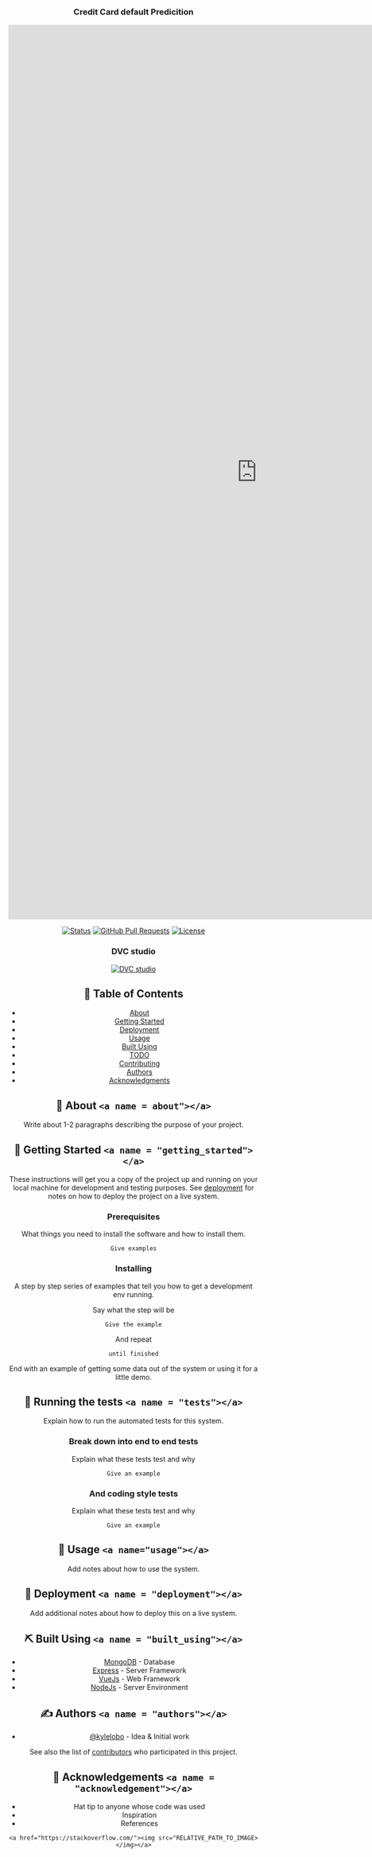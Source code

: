 <h3 align="center">Credit  Card default Predicition </h3>

<iframe
 src="https://pk1308-creditcard.hf.space"
 frameborder="0"
 width="1000"
 height="1800"
></iframe>



<div align="center">

[![Status](https://img.shields.io/badge/status-active-success.svg)]()
[![GitHub Pull Requests](https://img.shields.io/github/issues-pr/kylelobo/The-Documentation-Compendium.svg)](https://github.com/pk1308/creditcard/issues)
[![License](https://img.shields.io/badge/license-MIT-blue.svg)](/LICENSE)

<h3 align="center"> DVC studio  </h3>

[![DVC studio](https://raw.githubusercontent.com/iterative/static/main/img/studio-transparent-github-readme.png)](https://studio.iterative.ai/user/pk1308/projects/creditcard-vq6dx8ewhy)

## 📝 Table of Contents

- [About](#about)
- [Getting Started](#getting_started)
- [Deployment](#deployment)
- [Usage](#usage)
- [Built Using](#built_using)
- [TODO](../TODO.md)
- [Contributing](../CONTRIBUTING.md)
- [Authors](#authors)
- [Acknowledgments](#acknowledgement)

## 🧐 About `<a name = about"></a>`

Write about 1-2 paragraphs describing the purpose of your project.

## 🏁 Getting Started `<a name = "getting_started"></a>`

These instructions will get you a copy of the project up and running on your local machine for development and testing purposes. See [deployment](#deployment) for notes on how to deploy the project on a live system.

### Prerequisites

What things you need to install the software and how to install them.

```
Give examples
```

### Installing

A step by step series of examples that tell you how to get a development env running.

Say what the step will be

```
Give the example
```

And repeat

```
until finished
```

End with an example of getting some data out of the system or using it for a little demo.

## 🔧 Running the tests `<a name = "tests"></a>`

Explain how to run the automated tests for this system.

### Break down into end to end tests

Explain what these tests test and why

```
Give an example
```

### And coding style tests

Explain what these tests test and why

```
Give an example
```

## 🎈 Usage `<a name="usage"></a>`

Add notes about how to use the system.

## 🚀 Deployment `<a name = "deployment"></a>`

Add additional notes about how to deploy this on a live system.

## ⛏️ Built Using `<a name = "built_using"></a>`

- [MongoDB](https://www.mongodb.com/) - Database
- [Express](https://expressjs.com/) - Server Framework
- [VueJs](https://vuejs.org/) - Web Framework
- [NodeJs](https://nodejs.org/en/) - Server Environment

## ✍️ Authors `<a name = "authors"></a>`

- [@kylelobo](https://github.com/kylelobo) - Idea & Initial work

See also the list of [contributors](https://github.com/kylelobo/The-Documentation-Compendium/contributors) who participated in this project.

## 🎉 Acknowledgements `<a name = "acknowledgement"></a>`

- Hat tip to anyone whose code was used
- Inspiration
- References

```
<a href="https://stackoverflow.com/"><img src="RELATIVE_PATH_TO_IMAGE></img></a>
```
